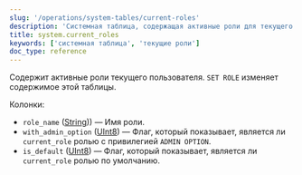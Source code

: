 ```yaml
---
slug: '/operations/system-tables/current-roles'
description: 'Системная таблица, содержащая активные роли для текущего пользователя.'
title: system.current_roles
keywords: ['системная таблица', 'текущие роли']
doc_type: reference
---
```

Содержит активные роли текущего пользователя. `SET ROLE` изменяет содержимое этой таблицы.

Колонки:

- `role_name` ([String](../../sql-reference/data-types/string.md))) — Имя роли.
- `with_admin_option` ([UInt8](/sql-reference/data-types/int-uint#integer-ranges)) — Флаг, который показывает, является ли `current_role` ролью с привилегией `ADMIN OPTION`.
- `is_default` ([UInt8](/sql-reference/data-types/int-uint#integer-ranges)) — Флаг, который показывает, является ли `current_role` ролью по умолчанию.